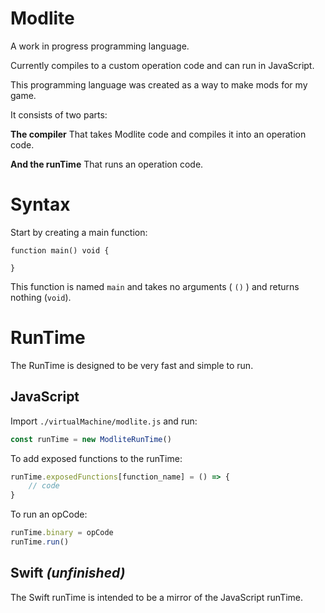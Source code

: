 # Modlite

A work in progress programming language.

Currently compiles to a custom operation code and can run in JavaScript.

This programming language was created as a way to make mods for my game.

It consists of two parts:

**The compiler** That takes Modlite code and compiles it into an operation code.

**And the runTime** That runs an operation code.

# Syntax

Start by creating a main function:

```modlite
function main() void {
	
}
```

This function is named `main` and takes no arguments ( `()` ) and returns nothing (`void`).

# RunTime

The RunTime is designed to be very fast and simple to run.

## JavaScript

Import `./virtualMachine/modlite.js` and run:
```JavaScript
const runTime = new ModliteRunTime()
```

To add exposed functions to the runTime:
```JavaScript
runTime.exposedFunctions[function_name] = () => {
	// code
}
```

To run an opCode:
```JavaScript
runTime.binary = opCode
runTime.run()
```

## Swift _(unfinished)_

The Swift runTime is intended to be a mirror of the JavaScript runTime.